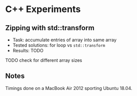 # C++ Experiments

## Zipping with std::transform
- Task: accumulate entries of array into same array
- Tested solutions: for loop vs `std::transform`
- Results: TODO

TODO check for different array sizes

## Notes
Timings done on a MacBook Air 2012 sporting Ubuntu 18.04.
